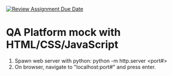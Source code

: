 [![Review Assignment Due Date](https://classroom.github.com/assets/deadline-readme-button-24ddc0f5d75046c5622901739e7c5dd533143b0c8e959d652212380cedb1ea36.svg)](https://classroom.github.com/a/RzS77Uw1)

# QA Platform mock with HTML/CSS/JavaScript

1. Spawn web server with python: python -m http.server <port#>
2. On browser, navigate to "localhost:port#" and press enter. 
